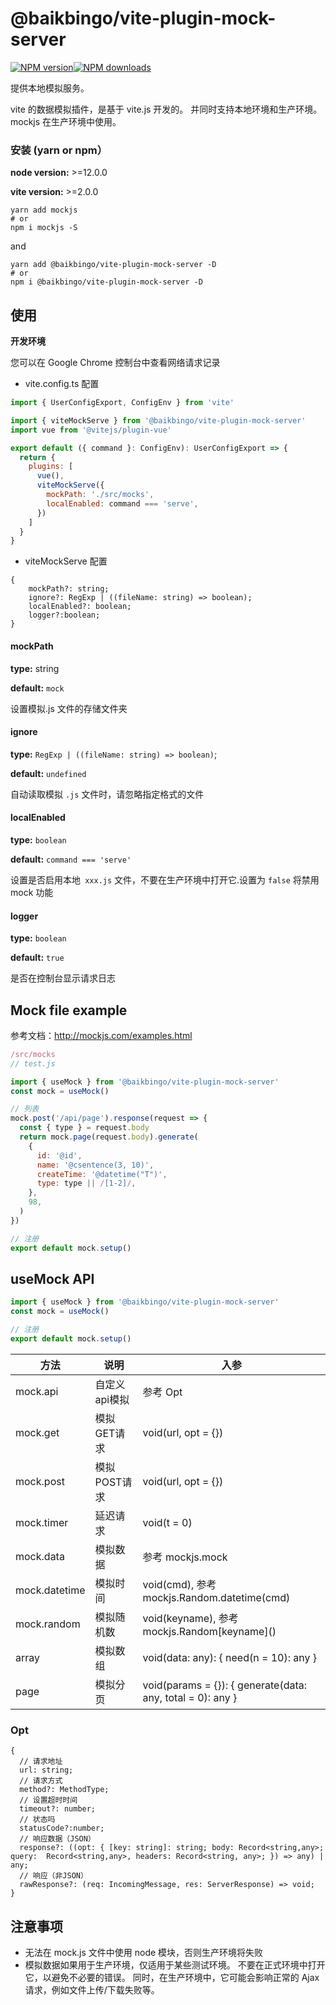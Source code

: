 # @baikbingo/vite-plugin-mock-server

[![NPM version](https://img.shields.io/npm/v/@baikbingo/vite-plugin-mock-server.svg?style=flat)](https://npmjs.org/package/@baikbingo/vite-plugin-mock-server)[![NPM downloads](http://img.shields.io/npm/dm/@baikbingo/vite-plugin-mock-server.svg?style=flat)](https://npmjs.org/package/@baikbingo/vite-plugin-mock-server)

提供本地模拟服务。

vite 的数据模拟插件，是基于 vite.js 开发的。 并同时支持本地环境和生产环境。mockjs 在生产环境中使用。

### 安装 (yarn or npm）

**node version:** >=12.0.0

**vite version:** >=2.0.0

```
yarn add mockjs
# or
npm i mockjs -S
```

and

```
yarn add @baikbingo/vite-plugin-mock-server -D
# or
npm i @baikbingo/vite-plugin-mock-server -D
```

## 使用

**开发环境**

您可以在 Google Chrome 控制台中查看网络请求记录

- vite.config.ts 配置

```js
import { UserConfigExport, ConfigEnv } from 'vite'

import { viteMockServe } from '@baikbingo/vite-plugin-mock-server'
import vue from '@vitejs/plugin-vue'

export default ({ command }: ConfigEnv): UserConfigExport => {
  return {
    plugins: [
      vue(),
      viteMockServe({
      	mockPath: './src/mocks',
        localEnabled: command === 'serve',
      })
    ]
  }
}
```

- viteMockServe 配置

```
{
    mockPath?: string;
    ignore?: RegExp | ((fileName: string) => boolean);
    localEnabled?: boolean;
    logger?:boolean;
}
```

#### mockPath

**type:** string

**default:** `mock`

设置模拟.js 文件的存储文件夹

#### ignore

**type:** `RegExp | ((fileName: string) => boolean)`;

**default:** `undefined`

自动读取模拟 `.js` 文件时，请忽略指定格式的文件

#### localEnabled

**type:** `boolean`

**default:** `command === 'serve'`

设置是否启用本地` xxx.js` 文件，不要在生产环境中打开它.设置为 `false` 将禁用 mock 功能

#### logger

**type:** `boolean`

**default:** `true`

是否在控制台显示请求日志

## Mock file example

参考文档：http://mockjs.com/examples.html

```js
/src/mocks
// test.js

import { useMock } from '@baikbingo/vite-plugin-mock-server'
const mock = useMock()

// 列表
mock.post('/api/page').response(request => {
  const { type } = request.body
  return mock.page(request.body).generate(
    {
      id: '@id',
      name: '@csentence(3, 10)',
      createTime: '@datetime("T")',
      type: type || /[1-2]/,
    },
    98,
  )
})

// 注册
export default mock.setup()
```

## useMock API

```js
import { useMock } from '@baikbingo/vite-plugin-mock-server'
const mock = useMock()

// 注册
export default mock.setup()
```

| 方法          | 说明          | 入参                                                       |
| ------------- | ------------- | ---------------------------------------------------------- |
| mock.api      | 自定义api模拟 | 参考 Opt                                                   |
| mock.get      | 模拟GET请求   | void(url, opt = {})                                        |
| mock.post     | 模拟POST请求  | void(url, opt = {})                                        |
| mock.timer    | 延迟请求      | void(t = 0)                                                |
| mock.data     | 模拟数据      | 参考 mockjs.mock                                           |
| mock.datetime | 模拟时间      | void(cmd), 参考 mockjs.Random.datetime(cmd)                |
| mock.random   | 模拟随机数    | void(keyname), 参考 mockjs.Random\[keyname\]()             |
| array         | 模拟数组      | void(data: any): { need(n = 10): any }                     |
| page          | 模拟分页      | void(params = {}): { generate(data: any, total = 0): any } |

### Opt

```
{
  // 请求地址
  url: string;
  // 请求方式
  method?: MethodType;
  // 设置超时时间
  timeout?: number;
  // 状态吗
  statusCode?:number;
  // 响应数据（JSON）
  response?: ((opt: { [key: string]: string; body: Record<string,any>; query:  Record<string,any>, headers: Record<string, any>; }) => any) | any;
  // 响应（非JSON）
  rawResponse?: (req: IncomingMessage, res: ServerResponse) => void;
}
```

## 注意事项

- 无法在 mock.js 文件中使用 node 模块，否则生产环境将失败
- 模拟数据如果用于生产环境，仅适用于某些测试环境。 不要在正式环境中打开它，以避免不必要的错误。 同时，在生产环境中，它可能会影响正常的 Ajax 请求，例如文件上传/下载失败等。